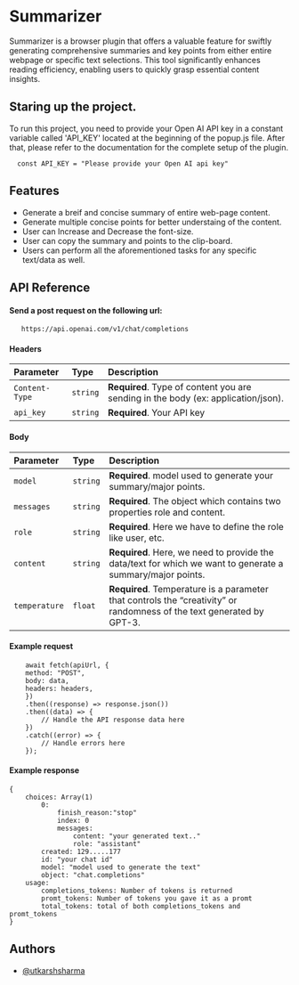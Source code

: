 
# Summarizer

Summarizer is a browser plugin that offers a valuable feature for swiftly generating comprehensive summaries and key points from either entire webpage or specific text selections. This tool significantly enhances reading efficiency, enabling users to quickly grasp essential content insights.


## Staring up the project.

To run this project, you need to provide your Open AI API key in a constant variable called 'API_KEY' located at the beginning of the popup.js file. After that, please refer to the documentation for the complete setup of the plugin.

```
  const API_KEY = "Please provide your Open AI api key"
```


## Features

- Generate a breif and concise summary of entire web-page content.
- Generate multiple concise points for better understaing of the content.
- User can Increase and Decrease the font-size.
- User can copy the summary and points to the clip-board.
- Users can perform all the aforementioned tasks for any specific text/data as well.


## API Reference

#### Send a post request on the following url:

```http
   https://api.openai.com/v1/chat/completions
```

#### Headers

| Parameter      | Type     | Description                |
| :--------      | :------- | :------------------------- |
| `Content-Type` | `string` | **Required**. Type of content you are sending in the body (ex: application/json).|
| `api_key`      | `string` | **Required**. Your API key |

#### Body

| Parameter    | Type     | Description                       |
| :--------    | :------- | :-------------------------------- |
| `model`      | `string` | **Required**. model used to generate your summary/major points.|
| `messages`   | `string` | **Required**. The object which contains two properties role and content. |
| `role`       | `string` | **Required**. Here we have to define the role like user, etc. |
| `content`    | `string` | **Required**. Here, we need to provide the data/text for which we want to generate a summary/major points. |
| `temperature`| `float`  | **Required**. Temperature is a parameter that controls the “creativity” or randomness of the text generated by GPT-3. |

#### Example request

```
    await fetch(apiUrl, {
    method: "POST",
    body: data,
    headers: headers,
    })
    .then((response) => response.json())
    .then((data) => {
        // Handle the API response data here
    })
    .catch((error) => {
        // Handle errors here
    });
```

#### Example response

```
{
    choices: Array(1)
        0:
            finish_reason:"stop"
            index: 0
            messages:
                content: "your generated text.."
                role: "assistant"
        created: 129.....177
        id: "your chat id"
        model: "model used to generate the text"
        object: "chat.completions"
    usage:
        completions_tokens: Number of tokens is returned
        promt_tokens: Number of tokens you gave it as a promt
        total_tokens: total of both completions_tokens and promt_tokens
}
```

## Authors

- [@utkarshsharma](https://www.linkedin.com/in/utkarsh-sharma-98860520a/)
